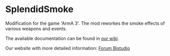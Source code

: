 # SplendidSmoke
Modification for the game 'ArmA 3'. The mod reworkes the smoke effects of various weapons and events.

The available documentation can be found in [our wiki](https://github.com/ZabuzaW/SplendidSmoke/wiki).

Our website with more detailed information: [Forum Bistudio](https://forums.bistudio.com/topic/178360-mighty-gau-8a-avenger/)
